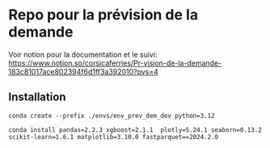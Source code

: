 # Repo pour la prévision de la demande

Voir notion pour la documentation et le suivi:
https://www.notion.so/corsicaferries/Pr-vision-de-la-demande-183c81017ace802394f6d1ff3a392010?pvs=4

## Installation

```conda create --prefix ./envs/env_prev_dem_dev python=3.12```
 
 ```conda install pandas=2.2.3 xgboost=2.1.1  plotly=5.24.1 seaborn=0.13.2 scikit-learn=1.6.1 matplotlib=3.10.0 fastparquet==2024.2.0```
 

